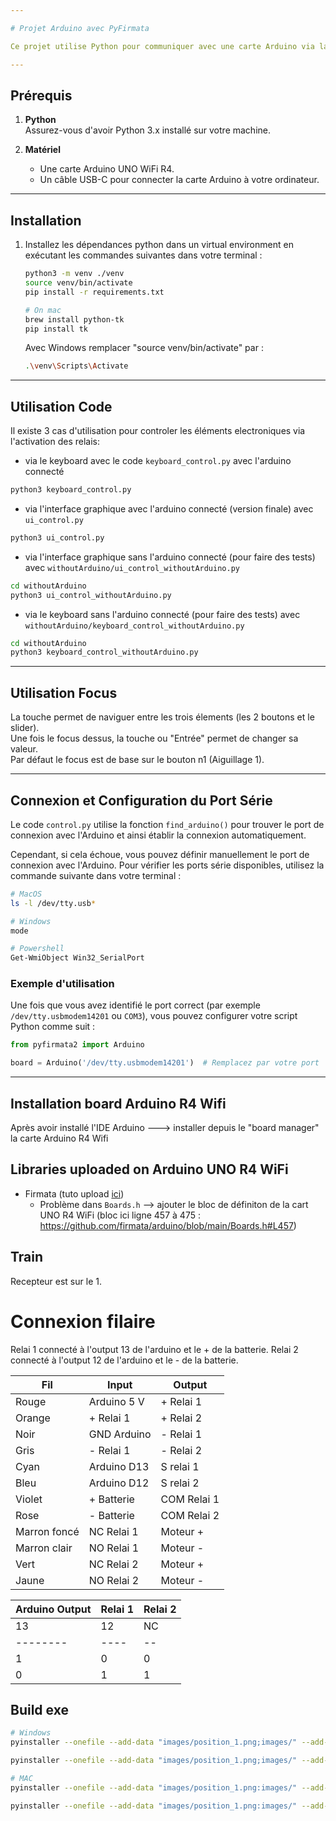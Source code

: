 ```yaml
---

# Projet Arduino avec PyFirmata

Ce projet utilise Python pour communiquer avec une carte Arduino via la bibliothèque `pyfirmata2`. Vous pouvez utiliser ce code pour contrôler ou interagir avec votre Arduino à partir de votre ordinateur.

---
```


## Prérequis

1. **Python**  
   Assurez-vous d'avoir Python 3.x installé sur votre machine.

2. **Matériel**  
   - Une carte Arduino UNO WiFi R4.  
   - Un câble USB-C pour connecter la carte Arduino à votre ordinateur.

---

## Installation

1. Installez les dépendances python dans un virtual environment en exécutant les commandes suivantes dans votre terminal :
   ```bash
   python3 -m venv ./venv
   source venv/bin/activate
   pip install -r requirements.txt

   # On mac
   brew install python-tk
   pip install tk
   ```
   Avec Windows remplacer "source venv/bin/activate" par :
   ```bash
   .\venv\Scripts\Activate
   ```

---

## Utilisation Code

Il existe 3 cas d'utilisation pour controler les éléments electroniques via l'activation des relais:
- via le keyboard avec le code `keyboard_control.py` avec l'arduino connecté
```bash
python3 keyboard_control.py
```

- via l'interface graphique avec l'arduino connecté (version finale) avec `ui_control.py`
```bash
python3 ui_control.py
```

- via l'interface graphique sans l'arduino connecté (pour faire des tests) avec `withoutArduino/ui_control_withoutArduino.py`
```bash
cd withoutArduino
python3 ui_control_withoutArduino.py
```
- via le keyboard sans l'arduino connecté (pour faire des tests) avec `withoutArduino/keyboard_control_withoutArduino.py`
```bash
cd withoutArduino
python3 keyboard_control_withoutArduino.py
```

---


## Utilisation Focus

La touche <Tab> permet de naviguer entre les trois élements (les 2 boutons et le slider).   
Une fois le focus dessus, la touche <Return> ou "Entrée" permet de changer sa valeur.  
Par défaut le focus est de base sur le bouton n1 (Aiguillage 1).  


---

## Connexion et Configuration du Port Série

Le code `control.py` utilise la fonction `find_arduino()` pour trouver le port de connexion avec l'Arduino et ainsi établir la connexion automatiquement.

Cependant, si cela échoue, vous pouvez définir manuellement le port de connexion avec l'Arduino. 
Pour vérifier les ports série disponibles, utilisez la commande suivante dans votre terminal :
```bash
# MacOS
ls -l /dev/tty.usb*

# Windows
mode

# Powershell
Get-WmiObject Win32_SerialPort
```

### Exemple d'utilisation
Une fois que vous avez identifié le port correct (par exemple `/dev/tty.usbmodem14201` ou `COM3`), vous pouvez configurer votre script Python comme suit :
```python
from pyfirmata2 import Arduino

board = Arduino('/dev/tty.usbmodem14201')  # Remplacez par votre port
```

---
## Installation board Arduino R4 Wifi

Après avoir installé l'IDE Arduino ---> installer depuis le "board manager" la carte Arduino R4 Wifi


## Libraries uploaded on Arduino UNO R4 WiFi

- Firmata (tuto upload [ici](https://roboticsbackend.com/arduino-standard-firmata-tutorial/))
   - Problème dans `Boards.h` --> ajouter le bloc de définiton de la cart UNO R4 WiFi (bloc ici ligne 457 à 475 : https://github.com/firmata/arduino/blob/main/Boards.h#L457)


## Train 
Recepteur est sur le 1.

# Connexion filaire

Relai 1 connecté à l'output 13 de l'arduino et le + de la batterie.
Relai 2 connecté à l'output 12 de l'arduino et le - de la batterie.

| Fil          | Input       | Output      | 
| ------------ | ----------- | ----------- |
| Rouge        | Arduino 5 V | + Relai 1   |
| Orange       | + Relai 1   | + Relai 2   |
| Noir         | GND Arduino | - Relai 1   |
| Gris         | - Relai 1   | - Relai 2   |
| Cyan         | Arduino D13 | S relai 1   |
| Bleu         | Arduino D12 | S relai 2   |
| Violet       | + Batterie  | COM Relai 1 |
| Rose         | - Batterie  | COM Relai 2 |
| Marron foncé | NC Relai 1  | Moteur +    |
| Marron clair | NO Relai 1  | Moteur -    |
| Vert         | NC Relai 2  | Moteur +    |
| Jaune        | NO Relai 2  | Moteur -    |

| Arduino Output  | Relai 1 | Relai 2 | 
| --------------- | ------- | ------- |
| 13       | 12   | NC | NO | NC | NO |
| -------- | ---- | -- | -- | -- | -- |
| 1        | 0    | 0  | 1  | 1  | 0  |
| 0        | 1    | 1  | 0  | 0  | 1  |



## Build exe
```bash
# Windows
pyinstaller --onefile --add-data "images/position_1.png;images/" --add-data "images/position_2.png;images/" --add-data "images/position_3.png;images/" --add-data "images/position_4.png;images/" --add-data "db/relays.txt;db/" -w ui_control.py --name Scada --icon images/icon.png

pyinstaller --onefile --add-data "images/position_1.png;images/" --add-data "images/position_2.png;images/" --add-data "images/position_3.png;images/" --add-data "images/position_4.png;images/" --add-data "db/relays.txt;db/" -w ui_control_withoutArduino.py --name ScadaWithoutArduino --icon images/icon.png

# MAC
pyinstaller --onefile --add-data "images/position_1.png:images/" --add-data "images/position_2.png:images/" --add-data "images/position_3.png:images/" --add-data "images/position_4.png:images/" --add-data "db/relays.txt:db/" -w ui_control.py --name Scada --icon images/icon.png

pyinstaller --onefile --add-data "images/position_1.png:images/" --add-data "images/position_2.png:images/" --add-data "images/position_3.png:images/" --add-data "images/position_4.png:images/" --add-data "db/relays.txt:db/" -w ui_control_withoutArduino.py --name ScadaWithoutArduino --icon images/icon.png
```
